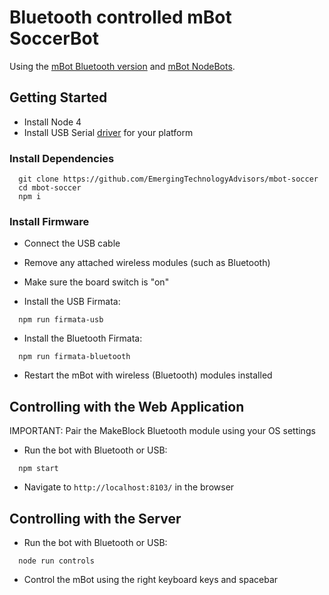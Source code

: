 # Bluetooth controlled mBot SoccerBot

Using the [mBot Bluetooth version](http://www.makeblock.cc/mbot/) and
[mBot NodeBots](https://github.com/Makeblock-official/mbot_nodebots/blob/master/README.md).

## Getting Started

* Install Node 4
* Install USB Serial [driver](https://github.com/Makeblock-official/mbot_nodebots/tree/master/drivers) for your platform

### Install Dependencies

```
  git clone https://github.com/EmergingTechnologyAdvisors/mbot-soccer
  cd mbot-soccer
  npm i
```

### Install Firmware

* Connect the USB cable
* Remove any attached wireless modules (such as Bluetooth)
* Make sure the board switch is "on"

* Install the USB Firmata:

```
  npm run firmata-usb
```

* Install the Bluetooth Firmata:

```
  npm run firmata-bluetooth
```

* Restart the mBot with wireless (Bluetooth) modules installed

## Controlling with the Web Application

IMPORTANT: Pair the MakeBlock Bluetooth module using your OS settings

* Run the bot with Bluetooth or USB:

```
  npm start
```

* Navigate to `http://localhost:8103/` in the browser

## Controlling with the Server

* Run the bot with Bluetooth or USB:

```
  node run controls
```

* Control the mBot using the right keyboard keys and spacebar
